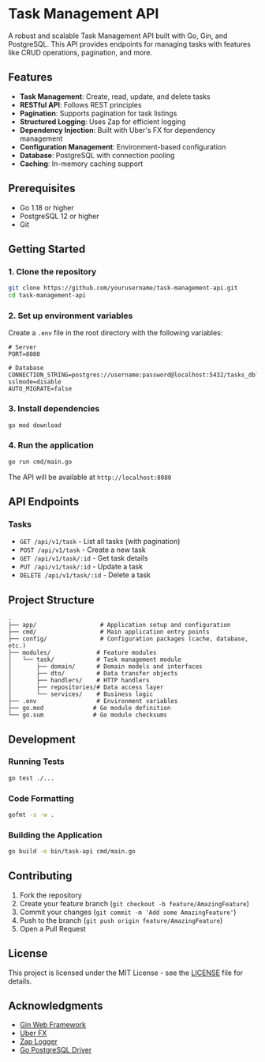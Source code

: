 # Task Management API

A robust and scalable Task Management API built with Go, Gin, and PostgreSQL. This API provides endpoints for managing tasks with features like CRUD operations, pagination, and more.

## Features

- **Task Management**: Create, read, update, and delete tasks
- **RESTful API**: Follows REST principles
- **Pagination**: Supports pagination for task listings
- **Structured Logging**: Uses Zap for efficient logging
- **Dependency Injection**: Built with Uber's FX for dependency management
- **Configuration Management**: Environment-based configuration
- **Database**: PostgreSQL with connection pooling
- **Caching**: In-memory caching support

## Prerequisites

- Go 1.18 or higher
- PostgreSQL 12 or higher
- Git

## Getting Started

### 1. Clone the repository

```bash
git clone https://github.com/yourusername/task-management-api.git
cd task-management-api
```

### 2. Set up environment variables

Create a `.env` file in the root directory with the following variables:

```env
# Server
PORT=8080

# Database
CONNECTION_STRING=postgres://username:password@localhost:5432/tasks_db?sslmode=disable
AUTO_MIGRATE=false
```

### 3. Install dependencies

```bash
go mod download
```

### 4. Run the application

```bash
go run cmd/main.go
```

The API will be available at `http://localhost:8080`

## API Endpoints

### Tasks

- `GET /api/v1/task` - List all tasks (with pagination)
- `POST /api/v1/task` - Create a new task
- `GET /api/v1/task/:id` - Get task details
- `PUT /api/v1/task/:id` - Update a task
- `DELETE /api/v1/task/:id` - Delete a task

## Project Structure

```
.
├── app/                  # Application setup and configuration
├── cmd/                  # Main application entry points
├── config/               # Configuration packages (cache, database, etc.)
├── modules/             # Feature modules
│   └── task/            # Task management module
│       ├── domain/      # Domain models and interfaces
│       ├── dto/         # Data transfer objects
│       ├── handlers/    # HTTP handlers
│       ├── repositories/# Data access layer
│       └── services/    # Business logic
├── .env                 # Environment variables
├── go.mod              # Go module definition
└── go.sum              # Go module checksums
```

## Development

### Running Tests

```bash
go test ./...
```

### Code Formatting

```bash
gofmt -s -w .
```

### Building the Application

```bash
go build -o bin/task-api cmd/main.go
```

## Contributing

1. Fork the repository
2. Create your feature branch (`git checkout -b feature/AmazingFeature`)
3. Commit your changes (`git commit -m 'Add some AmazingFeature'`)
4. Push to the branch (`git push origin feature/AmazingFeature`)
5. Open a Pull Request

## License

This project is licensed under the MIT License - see the [LICENSE](LICENSE) file for details.

## Acknowledgments

- [Gin Web Framework](https://github.com/gin-gonic/gin)
- [Uber FX](https://github.com/uber-go/fx)
- [Zap Logger](https://github.com/uber-go/zap)
- [Go PostgreSQL Driver](https://github.com/lib/pq)